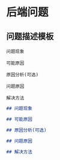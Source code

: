 # 后端问题

## 问题描述模板

```text
问题现象

可能原因

原因分析(可选)

问题原因

解决方法
```

```markdown
## 问题现象

## 可能原因

## 原因分析(可选)

## 问题原因

## 解决方法
```
